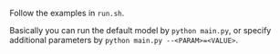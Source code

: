 Follow the examples in `run.sh`.

Basically you can run the default model by `python main.py`, or specify additional parameters by
`python main.py --<PARAM>=<VALUE>`.